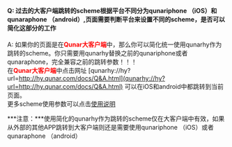#### Q: 过去的大客户端跳转的scheme根据平台不同分为qunariphone （iOS）和qunaraphone （android）,页面需要判断平台来设置不同的scheme，是否可以简化这部分的工作
 A: 如果你的页面是在<strong  style="color:#ff0000">Qunar大客户端</strong>中，那么你可以简化统一使用qunarhy作为跳转的scheme。你只需要用qunarhy替换之前的qunariphone或者qunaraphone，完全兼容之前的跳转参数！！！   
 在<strong  style="color:#ff0000">Qunar大客户端</strong>中点击网址 [qunarhy://hy?url=http://hy.qunar.com/docs/Q&A.html](qunarhy://hy?url=http://hy.qunar.com/docs/Q&A.html) 可以在iOS和android中都跳转到当前页面。   
 更多scheme使用参数可以点击[使用说明](http://wiki.corp.qunar.com/pages/viewpage.action?pageId=96653941)   


 ***注意：***使用简化的qunarhy作为跳转的scheme仅在大客户端中有效，如果从外部的其他APP跳转到大客户端则还是需要使用qunariphone （iOS）或者 qunaraphone （android）
